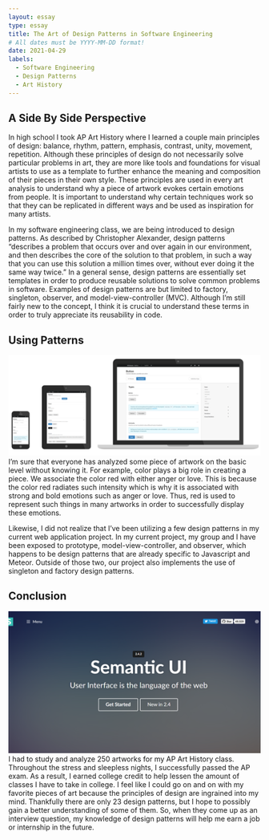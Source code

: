 ```yaml
---
layout: essay
type: essay
title: The Art of Design Patterns in Software Engineering
# All dates must be YYYY-MM-DD format!
date: 2021-04-29
labels:
  - Software Engineering
  - Design Patterns
  - Art History
---
```


## A Side By Side Perspective

In high school I took AP Art History where I learned a couple main principles of design: balance, rhythm, pattern, emphasis, contrast, unity, movement, repetition. Although these principles of design do not necessarily solve particular problems in art, they are more like tools and foundations for visual artists to use as a template to further enhance the meaning and composition of their pieces in their own style. These principles are used in every art analysis to understand why a piece of artwork evokes certain emotions from people. It is important to understand why certain techniques work so that they can be replicated in different ways and be used as inspiration for many artists. 

In my software engineering class, we are being introduced to design patterns. As described by Christopher Alexander, design patterns “describes a problem that occurs over and over again in our environment, and then describes the core of the solution to that problem, in such a way that you can use this solution a million times over, without ever doing it the same way twice.”  In a general sense, design patterns are essentially set templates in order to produce reusable solutions to solve common problems in software. Examples of design patterns are but limited to factory, singleton, observer, and model-view-controller (MVC). Although I’m still fairly new to the concept, I think it is crucial to understand these terms in order to truly appreciate its reusability in code.

## Using Patterns
<img class="ui medium left floated image" src="../images/devices.png">
I’m sure that everyone has analyzed some piece of artwork on the basic level without knowing it. For example, color plays a big role in creating a piece. We associate the color red with either anger or love. This is because the color red radiates such intensity which is why it is associated with strong and bold emotions such as anger or love. Thus, red is used to represent such things in many artworks in order to successfully display these emotions. 


Likewise, I did not realize that I’ve been utilizing a few design patterns in my current web application project. In my current project, my group and I have been exposed to prototype, model-view-controller, and observer, which happens to be design patterns that are already specific to Javascript and Meteor. Outside of those two, our project also implements the use of singleton and factory design patterns.


## Conclusion
<img class="ui medium left floated image" src="../images/semanticui.png">
I had to study and analyze 250 artworks for my AP Art History class. Throughout the stress and sleepless nights, I successfully passed the AP exam. As a result, I earned college credit to help lessen the amount of classes I have to take in college. I feel like I could go on and on with my favorite pieces of art because the principles of design are ingrained into my mind. Thankfully there are only 23 design patterns, but I hope to possibly gain a better understanding of some of them. So, when they come up as an interview question, my knowledge of design patterns will help me earn a job or internship in the future.
